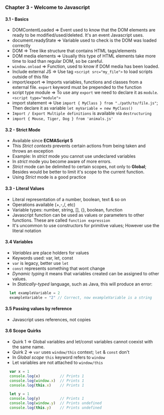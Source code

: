 ### Chapter 3 - Welcome to Javascript
#### **3.1 - Basics**
- DOMContentLoaded    => Event used to know that the DOM elements are ready to be modified/used/deleted. It's an event Javascript uses.
- document.readyState => Variable used to check is the DOM was loaded correctly
- DOM                 => Tree like structure that contains HTML tags/elements
- DOM media elements  => Usually this type of HTML elements take more time to load than regular DOM, so be careful.
- `window.onload`     => Function, used to know if DOM media has been loaded.
- Include external JS => Use tag `<script src="my_file">` to load scripts outside of this file
- import/export       => Imports variables, functions and classes from a external file. `export` keyword must be prepended to the function 
- script type module  => To use any `export` we need to declare it as `module`. `<script type="module">`
- import statement    => Use `import { MyClass } from "./path/to/file.js"`; Then declare it as variable `let myVariable = new MyClass()`
- `Import / Export Multiple definitions` is available via `destructuring`
- `import { Mouse, Tiger, Dog } from 'animals.js'`

#### **3.2 - Strict Mode**
- Available since **ECMAScript 5**
- This _Strict contexts_ prevents certain actions from being taken and throws an exception
- Example: In _strict_ mode you cannot use undeclared variables
- In _strict_ mode you become aware of more errors.
- _Strict_ mode can be delimited to certain scopes, not only to **Global**; Besides would be better to limit it's scope to the current function.
- Using _Strict_ mode is a good practice

#### **3.3 - Literal Values**
- Literal representation of a number, boolean, text & so on
- Operations available (+,-,/, etc)
- Variable types: number, string, [], {}, boolean, function
- Javascript function can be used as values or parameters to other functions. These are called `function expression`
- It's uncommon to use constructors for primitive values; However use the literal notation

#### **3.4 Variables**
- _Variables_ are place holders for values
- Keywords used: var, let, const
- `var` is legacy, better use `let`
- `const` represents something that wont change
- _Dynamic typing_ it means that variables created can be assigned to other values.
- In _Statically-typed_ language, such as Java, this will produce an error:
```javascript
  let exampleVariable = 2
  exampleVariable = "2" // Correct, now exampleVariable is a string
```

#### **3.5 Passing values by reference**
- Javascript uses references, not copies

#### **3.6 Scope Quirks**
- Quirk 1 => Global variables and let/const variables cannot coexist with the same name.
- Quirk 2 => `var` uses `window/this` context; `let` & `const` don't
- In _Global scope_ `this` keyword refers to `window`
- Let variables are not attached to `window/this`
```javascript
  var x = 1
  console.log(x)         // Prints 1
  console.log(window.x)  // Prints 1
  console.log(this.x)    // Prints 1

  let y = 1
  console.log(y)         // Prints 1
  console.log(window.y)  // Prints undefined
  console.log(this.y)    // Prints undefined
```

